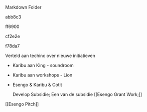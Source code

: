 Markdown Folder


abb8c3

ff6900

cf2e2e

f78da7


Verteld aan techinc over nieuwe initiatieven
- Karibu aan King - soundroom 
- Karibu aan workshops - Lion
- Esengo & Karibu & Cotit

	Develop Subsidie; Een van de subsidie 
[[Esengo Grant Work;]]


[[Esengo Pitch]]

